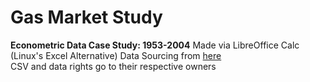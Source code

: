 # Gas Market Study
**Econometric Data Case Study: 1953-2004**
Made via LibreOffice Calc (Linux's Excel Alternative)
Data Sourcing from [here](http://pages.stern.nyu.edu/~wgreene/Text/Edition7/tablelist7.htm)  
CSV and data rights go to their respective owners
